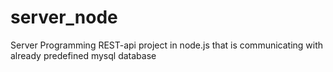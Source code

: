 # server_node
Server Programming REST-api project in node.js that is communicating with already predefined mysql database
